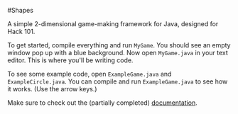 #Shapes

A simple 2-dimensional game-making framework for Java, designed for Hack 101.

To get started, compile everything and run `MyGame`. You should see an empty window pop up with a blue background. Now open `MyGame.java` in your text editor. This is where you'll be writing code.

To see some example code, open `ExampleGame.java` and `ExampleCircle.java`. You can compile and run `ExampleGame.java` to see how it works. (Use the arrow keys.)

Make sure to check out the (partially completed) [documentation](http://shapes101.herokuapp.com/docs/index.html).
